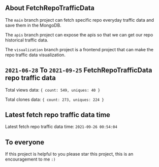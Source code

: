 ## About FetchRepoTrafficData

The `main` branch project can fetch specific repo everyday traffic data and save them in the MongoDB.

The `apis` branch project can expose the apis so that we can get our repo historical traffic data.

The `visualization` branch project is a frontend project that can make the repo traffic data visualization.

## `2021-06-28` To `2021-09-25` FetchRepoTrafficData repo traffic data

Total views data: `{ count: 549, uniques: 40 }`

Total clones data: `{ count: 273, uniques: 224 }`

## Latest fetch repo traffic data time

Latest fetch repo traffic data time: `2021-09-26 00:54:04`

## To everyone

If this project is helpful to you please star this project, this is an encouragement to me `:)`



